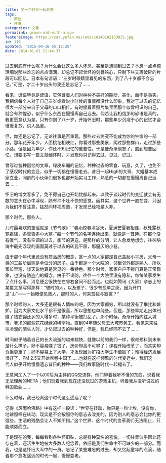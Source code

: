 ```yaml
---
title: 同一个时代一起老去
tags:
  - 原创
  - 怀旧
categories: 文章
permalink: grown-old-with-a-age
featureImage: https://cat.yufan.me/cats/20140102153935.jpg
id: 116
updated: '2015-04-16 05:12:28'
date: 2014-01-01 21:44:37
---
```


过去到底有什么呢？为什么会让这么多人怀念，甚至是想回到过去？本想一点点梳理细说那些难忘的点点滴滴，却总记不起曾经的刻骨铭心，只剩下些支离破碎的片段可以回忆。日本有句谚语：“三岁时眼睛里看见的东西，到了八十岁都不会忘记。”可是，才二十岁出头的我还是忘记了……

看来，谚语毕竟是谚语，它包含着人们对种种不美好的期盼、美化，而不是事实。我相信每个人对于自己三岁或者说小时候的事情都没什么印象，我对于过去的记忆很大一部分来自于父母的口口相传。有时候看着照片集里面那个似曾相识的自己，就会有种惶恐，似乎什么东西在慢慢离自己远去。倘若让我相信那句谚语是真的，我更愿意认为是，只有你到了八十岁，开始怀旧时，那些年少沉埋于心的记忆才会慢慢复苏，供人品鉴。

<!--more-->

但，你还是忘记了，无论往事是否重现，那些过去终究不能成为你的生命的一部分。那年花开年少，人面桃花相映红，你看过那些美景，爬过那些群山，走过那些小路。但是因为年少，你还不知记忆的重要性，于是便渐渐淡忘了。直到想要回忆，想要书写一篇文章缅怀时，才发现你只记得去过、见过、记过。

曾写过各种回忆的文章，绿皮车厢的记忆，种种过去的零食、玩意，久了，也免不了感叹时代的变迁，似乎一切都在慢慢老去。昔日一起High的大哥、大姐基本成家立业，同龄的小伙伴们很多也都开始实习工作，熟悉的一切都在慢慢离自己远去……

怀旧的博文写多了，免不得自己也开始忧郁起来。以致于谈起时代的变迁就会有无数的念头在心中浮现，颇有种不吐不快的感觉。而其实，这个世界一直在变，只因为我们不曾注意，猛然间环视周遭，才发现已经物是人非。

那个时代，那些人。

儿时最喜欢的童谣就是《节气歌》：“春雨惊春清谷天，夏满芒夏暑相连，秋处露秋寒霜降，冬雪雪冬小大寒。”每一个节气的名字连读出来，就像是一首诗。在那个没有暖气、没有空调的过去，季节的更迭，是那样的分明，让人愈发地想念，往往脑海中最先浮现的画面莫过于过去的砖瓦平房，那逼仄的小巷。

由于那个年代里还没有商品房的概念，富一点的人家都是自己盖起小平房，父母一类的工薪阶层则是单位分的房子。由于都是一个大院的，邻里邻外都是熟人，所以家长里短、谈天说地算是常见的一番特色。那个时候，家家户户不锁门算是正常现象，也没有防盗门的概念。由于不设防，往往一个大院里没有隐私，每每某家发生了点什么事，消息便会很快在左邻右舍间不胫而走。也就如腾讯《大家》杂志上的某篇文章写得那样：“彼时的人，以及孩子，很少有孤单之感，因为开门见“山”——一抬眼便见熟人，那时的人，何来孤独与寂寞？”

那个时候的人，大多还是很有人情味的吧。因为大家都穷，所以就没有了攀比和嫉妒。因为大家文化水平都不是很高，所以思想也单纯些。但是，那些早期走出体制赚了钱衣锦还乡的人增多时，某种平衡被打乱了。那个时候，渐渐开始向往大城市，奢求的那些花花绿绿的稀罕物。直到04年随父母去大城市务工，看见来来往往冷漠的陌生人时，才忆起过去的种种好，但是，我已经回不去了……

时间似乎随着自己的长大流逝的越来越快，就像以前的我们一样，很难预料到未来是什么样子。好不容易赚了钱了，房价却高不可攀了；课程开始改革了，而其实却负担更重了；好不容易上了大学，才发现因为扩招大学生不值钱了；难得经济发展很好了，PM 2.5又开始席卷中国了……也就在这样频繁的时代变迁中，我们这一代人似乎开始慢慢遗忘昔日的种种——我们故事随时代一起褪去了。

无意间加入了一个以00后为主体的QQ交流群，他们聊着我听不懂的东西，说着我无法理解的NETA；他们玩着我到现在还没玩过的游戏主机，听着我从没听说过的韩国歌曲……

什么时候，我已经离这个时代这么遥远了呢？

记得《风雨哈佛路》中有这样一段话：“世界在转动，你只是一粒尘埃，没有你，地球照样在转动。现实是不会按照你的意志去改变的，因为别人的意志会比你的更强些。生活的残酷会让人不知所措。”这个世界、这个时代的变革我们无法阻止，只能顺势而立。

于是现在的我，每每看到各种怀旧贴，总是有种莫名的喜悦。一切往昔似乎因此还存在着，还活生生地被大多数人纪念着，依旧是我们生命中不可缺少的一部分。而我，也是这怀旧大军中的一员。忘记了某些难忘的过去，却又忆起童年的点滴，随着那个愈发遥远的时代一起，慢慢变老。
